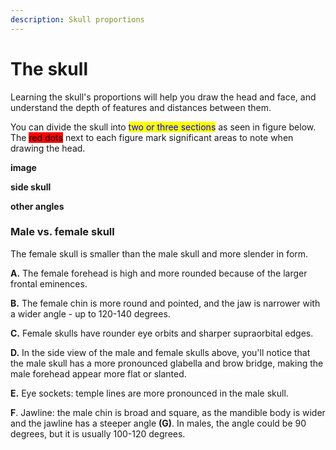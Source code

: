 ```yaml
---
description: Skull proportions
---
```


# The skull

Learning the skull's proportions will help you draw the head and face, and understand the depth of features and distances between them.

You can divide the skull into <mark style="color:blue;">two or three sections</mark> as seen in figure below. \
The <mark style="background-color:red;">red dots</mark> next to each figure mark significant areas to note when drawing the head.

**image**

**side skull**

**other angles**

### Male vs. female skull



The female skull is smaller than the male skull and more slender in form.

**A.** The female forehead is high and more rounded because of the larger frontal eminences.

**B.** The female chin is more round and pointed, and the jaw is narrower with a wider angle - up to 120-140 degrees.

**C.** Female skulls have rounder eye orbits and sharper supraorbital edges.

**D.** In the side view of the male and female skulls above, you'll notice that the male skull has a more pronounced glabella and brow bridge, making the male forehead appear more flat or slanted.

**E.** Eye sockets: temple lines are more pronounced in the male skull.

**F**. Jawline: the male chin is broad and square, as the mandible body is wider and the jawline has a steeper angle **(G)**. In males, the angle could be 90 degrees, but it is usually 100-120 degrees.

